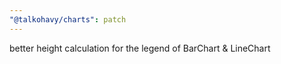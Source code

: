 ```yaml
---
"@talkohavy/charts": patch
---
```


better height calculation for the legend of BarChart & LineChart
